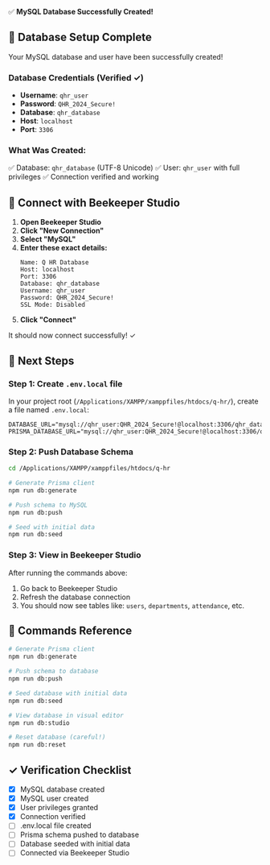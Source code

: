 ✅ **MySQL Database Successfully Created!**

## 🎉 Database Setup Complete

Your MySQL database and user have been successfully created!

### Database Credentials (Verified ✓)
- **Username**: `qhr_user`
- **Password**: `QHR_2024_Secure!`
- **Database**: `qhr_database`
- **Host**: `localhost`
- **Port**: `3306`

### What Was Created:
✅ Database: `qhr_database` (UTF-8 Unicode)
✅ User: `qhr_user` with full privileges
✅ Connection verified and working

## 📱 Connect with Beekeeper Studio

1. **Open Beekeeper Studio**
2. **Click "New Connection"**
3. **Select "MySQL"**
4. **Enter these exact details:**
   ```
   Name: Q HR Database
   Host: localhost
   Port: 3306
   Database: qhr_database
   Username: qhr_user
   Password: QHR_2024_Secure!
   SSL Mode: Disabled
   ```
5. **Click "Connect"**

It should now connect successfully! ✓

## 🚀 Next Steps

### Step 1: Create `.env.local` file

In your project root (`/Applications/XAMPP/xamppfiles/htdocs/q-hr/`), create a file named `.env.local`:

```env
DATABASE_URL="mysql://qhr_user:QHR_2024_Secure!@localhost:3306/qhr_database"
PRISMA_DATABASE_URL="mysql://qhr_user:QHR_2024_Secure!@localhost:3306/qhr_database"
```

### Step 2: Push Database Schema

```bash
cd /Applications/XAMPP/xamppfiles/htdocs/q-hr

# Generate Prisma client
npm run db:generate

# Push schema to MySQL
npm run db:push

# Seed with initial data
npm run db:seed
```

### Step 3: View in Beekeeper Studio

After running the commands above:
1. Go back to Beekeeper Studio
2. Refresh the database connection
3. You should now see tables like: `users`, `departments`, `attendance`, etc.

## 📝 Commands Reference

```bash
# Generate Prisma client
npm run db:generate

# Push schema to database
npm run db:push

# Seed database with initial data
npm run db:seed

# View database in visual editor
npm run db:studio

# Reset database (careful!)
npm run db:reset
```

## ✓ Verification Checklist

- [x] MySQL database created
- [x] MySQL user created
- [x] User privileges granted
- [x] Connection verified
- [ ] .env.local file created
- [ ] Prisma schema pushed to database
- [ ] Database seeded with initial data
- [ ] Connected via Beekeeper Studio
